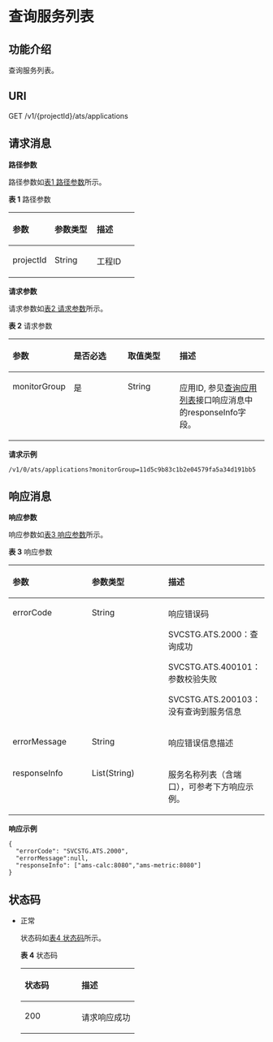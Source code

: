 # 查询服务列表<a name="apm_04_0012"></a>

## 功能介绍<a name="zh-cn_topic_0173693034_seb0cfaf523714c988daff35d658a53d3"></a>

查询服务列表。

## URI<a name="zh-cn_topic_0173693034_s8982e8290049420eaf079b297b870604"></a>

GET /v1/\{projectId\}/ats/applications

## 请求消息<a name="zh-cn_topic_0173693034_scec9452740fa403fb4e05e5bdc12be31"></a>

**路径参数**

路径参数如[表1 路径参数](#zh-cn_topic_0173693034_table15484124218368)所示。

**表 1**  路径参数

<a name="zh-cn_topic_0173693034_table15484124218368"></a>
<table><thead align="left"><tr id="zh-cn_topic_0173693034_row548417429368"><th class="cellrowborder" valign="top" width="33.33333333333333%" id="mcps1.2.4.1.1"><p id="zh-cn_topic_0173693034_p14484242153611"><a name="zh-cn_topic_0173693034_p14484242153611"></a><a name="zh-cn_topic_0173693034_p14484242153611"></a>参数</p>
</th>
<th class="cellrowborder" valign="top" width="33.33333333333333%" id="mcps1.2.4.1.2"><p id="zh-cn_topic_0173693034_p134848427366"><a name="zh-cn_topic_0173693034_p134848427366"></a><a name="zh-cn_topic_0173693034_p134848427366"></a>参数类型</p>
</th>
<th class="cellrowborder" valign="top" width="33.33333333333333%" id="mcps1.2.4.1.3"><p id="zh-cn_topic_0173693034_p2048415424366"><a name="zh-cn_topic_0173693034_p2048415424366"></a><a name="zh-cn_topic_0173693034_p2048415424366"></a>描述</p>
</th>
</tr>
</thead>
<tbody><tr id="zh-cn_topic_0173693034_row84848427365"><td class="cellrowborder" valign="top" width="33.33333333333333%" headers="mcps1.2.4.1.1 "><p id="zh-cn_topic_0173693034_p8484134210368"><a name="zh-cn_topic_0173693034_p8484134210368"></a><a name="zh-cn_topic_0173693034_p8484134210368"></a>projectId</p>
</td>
<td class="cellrowborder" valign="top" width="33.33333333333333%" headers="mcps1.2.4.1.2 "><p id="zh-cn_topic_0173693034_p448484213367"><a name="zh-cn_topic_0173693034_p448484213367"></a><a name="zh-cn_topic_0173693034_p448484213367"></a>String</p>
</td>
<td class="cellrowborder" valign="top" width="33.33333333333333%" headers="mcps1.2.4.1.3 "><p id="zh-cn_topic_0173693034_p134991842133619"><a name="zh-cn_topic_0173693034_p134991842133619"></a><a name="zh-cn_topic_0173693034_p134991842133619"></a>工程ID</p>
</td>
</tr>
</tbody>
</table>

**请求参数**

请求参数如[表2 请求参数](#zh-cn_topic_0173693034_table549914283610)所示。

**表 2**  请求参数

<a name="zh-cn_topic_0173693034_table549914283610"></a>
<table><thead align="left"><tr id="zh-cn_topic_0173693034_row114993422364"><th class="cellrowborder" valign="top" width="22.41%" id="mcps1.2.5.1.1"><p id="zh-cn_topic_0173693034_p449924243619"><a name="zh-cn_topic_0173693034_p449924243619"></a><a name="zh-cn_topic_0173693034_p449924243619"></a>参数</p>
</th>
<th class="cellrowborder" valign="top" width="21.73%" id="mcps1.2.5.1.2"><p id="zh-cn_topic_0173693034_p6499242133614"><a name="zh-cn_topic_0173693034_p6499242133614"></a><a name="zh-cn_topic_0173693034_p6499242133614"></a>是否必选</p>
</th>
<th class="cellrowborder" valign="top" width="20.580000000000002%" id="mcps1.2.5.1.3"><p id="zh-cn_topic_0173693034_p2499144211364"><a name="zh-cn_topic_0173693034_p2499144211364"></a><a name="zh-cn_topic_0173693034_p2499144211364"></a>取值类型</p>
</th>
<th class="cellrowborder" valign="top" width="35.28%" id="mcps1.2.5.1.4"><p id="zh-cn_topic_0173693034_p749954219363"><a name="zh-cn_topic_0173693034_p749954219363"></a><a name="zh-cn_topic_0173693034_p749954219363"></a>描述</p>
</th>
</tr>
</thead>
<tbody><tr id="zh-cn_topic_0173693034_row14999426364"><td class="cellrowborder" valign="top" width="22.41%" headers="mcps1.2.5.1.1 "><p id="zh-cn_topic_0173693034_p104991242143610"><a name="zh-cn_topic_0173693034_p104991242143610"></a><a name="zh-cn_topic_0173693034_p104991242143610"></a>monitorGroup</p>
</td>
<td class="cellrowborder" valign="top" width="21.73%" headers="mcps1.2.5.1.2 "><p id="zh-cn_topic_0173693034_p34992042183618"><a name="zh-cn_topic_0173693034_p34992042183618"></a><a name="zh-cn_topic_0173693034_p34992042183618"></a>是</p>
</td>
<td class="cellrowborder" valign="top" width="20.580000000000002%" headers="mcps1.2.5.1.3 "><p id="zh-cn_topic_0173693034_p749910426367"><a name="zh-cn_topic_0173693034_p749910426367"></a><a name="zh-cn_topic_0173693034_p749910426367"></a>String</p>
</td>
<td class="cellrowborder" valign="top" width="35.28%" headers="mcps1.2.5.1.4 "><p id="zh-cn_topic_0173693034_zh-cn_topic_0082840623_p16535737973"><a name="zh-cn_topic_0173693034_zh-cn_topic_0082840623_p16535737973"></a><a name="zh-cn_topic_0173693034_zh-cn_topic_0082840623_p16535737973"></a>应用ID, 参见<a href="查询应用列表.md#apm_04_0017">查询应用列表</a>接口响应消息中的responseInfo字段。</p>
</td>
</tr>
</tbody>
</table>

**请求示例**

```
/v1/0/ats/applications?monitorGroup=11d5c9b83c1b2e04579fa5a34d191bb5
```

## 响应消息<a name="zh-cn_topic_0173693034_s2d9d9b06eac64fa2a2c4ec0fc9b2b9f3"></a>

**响应参数**

响应参数如[表3 响应参数](#zh-cn_topic_0173693034_table431152205317)所示。

**表 3**  响应参数

<a name="zh-cn_topic_0173693034_table431152205317"></a>
<table><thead align="left"><tr id="zh-cn_topic_0173693034_row10311722145316"><th class="cellrowborder" valign="top" width="33.33333333333333%" id="mcps1.2.4.1.1"><p id="zh-cn_topic_0173693034_p1765614368531"><a name="zh-cn_topic_0173693034_p1765614368531"></a><a name="zh-cn_topic_0173693034_p1765614368531"></a>参数</p>
</th>
<th class="cellrowborder" valign="top" width="33.33333333333333%" id="mcps1.2.4.1.2"><p id="zh-cn_topic_0173693034_p196561368535"><a name="zh-cn_topic_0173693034_p196561368535"></a><a name="zh-cn_topic_0173693034_p196561368535"></a>参数类型</p>
</th>
<th class="cellrowborder" valign="top" width="33.33333333333333%" id="mcps1.2.4.1.3"><p id="zh-cn_topic_0173693034_p465613675320"><a name="zh-cn_topic_0173693034_p465613675320"></a><a name="zh-cn_topic_0173693034_p465613675320"></a>描述</p>
</th>
</tr>
</thead>
<tbody><tr id="zh-cn_topic_0173693034_row93111522135312"><td class="cellrowborder" valign="top" width="33.33333333333333%" headers="mcps1.2.4.1.1 "><p id="zh-cn_topic_0173693034_p16656336165311"><a name="zh-cn_topic_0173693034_p16656336165311"></a><a name="zh-cn_topic_0173693034_p16656336165311"></a>errorCode</p>
</td>
<td class="cellrowborder" valign="top" width="33.33333333333333%" headers="mcps1.2.4.1.2 "><p id="zh-cn_topic_0173693034_p865614368536"><a name="zh-cn_topic_0173693034_p865614368536"></a><a name="zh-cn_topic_0173693034_p865614368536"></a>String</p>
</td>
<td class="cellrowborder" valign="top" width="33.33333333333333%" headers="mcps1.2.4.1.3 "><p id="zh-cn_topic_0173693034_p12656143695310"><a name="zh-cn_topic_0173693034_p12656143695310"></a><a name="zh-cn_topic_0173693034_p12656143695310"></a>响应错误码</p>
<p id="zh-cn_topic_0173693034_p56561336115312"><a name="zh-cn_topic_0173693034_p56561336115312"></a><a name="zh-cn_topic_0173693034_p56561336115312"></a>SVCSTG.ATS.2000：查询成功</p>
<p id="zh-cn_topic_0173693034_p15656736185316"><a name="zh-cn_topic_0173693034_p15656736185316"></a><a name="zh-cn_topic_0173693034_p15656736185316"></a>SVCSTG.ATS.400101：参数校验失败</p>
<p id="zh-cn_topic_0173693034_p1365623615533"><a name="zh-cn_topic_0173693034_p1365623615533"></a><a name="zh-cn_topic_0173693034_p1365623615533"></a>SVCSTG.ATS.200103：没有查询到服务信息</p>
</td>
</tr>
<tr id="zh-cn_topic_0173693034_row8311152210537"><td class="cellrowborder" valign="top" width="33.33333333333333%" headers="mcps1.2.4.1.1 "><p id="zh-cn_topic_0173693034_p10656153615538"><a name="zh-cn_topic_0173693034_p10656153615538"></a><a name="zh-cn_topic_0173693034_p10656153615538"></a>errorMessage</p>
</td>
<td class="cellrowborder" valign="top" width="33.33333333333333%" headers="mcps1.2.4.1.2 "><p id="zh-cn_topic_0173693034_p1565613360538"><a name="zh-cn_topic_0173693034_p1565613360538"></a><a name="zh-cn_topic_0173693034_p1565613360538"></a>String</p>
</td>
<td class="cellrowborder" valign="top" width="33.33333333333333%" headers="mcps1.2.4.1.3 "><p id="zh-cn_topic_0173693034_p66561536125310"><a name="zh-cn_topic_0173693034_p66561536125310"></a><a name="zh-cn_topic_0173693034_p66561536125310"></a>响应错误信息描述</p>
</td>
</tr>
<tr id="zh-cn_topic_0173693034_row19311422135318"><td class="cellrowborder" valign="top" width="33.33333333333333%" headers="mcps1.2.4.1.1 "><p id="zh-cn_topic_0173693034_p176722363530"><a name="zh-cn_topic_0173693034_p176722363530"></a><a name="zh-cn_topic_0173693034_p176722363530"></a>responseInfo</p>
</td>
<td class="cellrowborder" valign="top" width="33.33333333333333%" headers="mcps1.2.4.1.2 "><p id="zh-cn_topic_0173693034_p15672236195317"><a name="zh-cn_topic_0173693034_p15672236195317"></a><a name="zh-cn_topic_0173693034_p15672236195317"></a>List(String)</p>
</td>
<td class="cellrowborder" valign="top" width="33.33333333333333%" headers="mcps1.2.4.1.3 "><p id="zh-cn_topic_0173693034_p1967215369537"><a name="zh-cn_topic_0173693034_p1967215369537"></a><a name="zh-cn_topic_0173693034_p1967215369537"></a>服务名称列表（含端口），可参考下方响应示例。</p>
</td>
</tr>
</tbody>
</table>

**响应示例**

```
{
  "errorCode": "SVCSTG.ATS.2000",
  "errorMessage":null,
  "responseInfo": ["ams-calc:8080","ams-metric:8080"]
}
```

## 状态码<a name="zh-cn_topic_0173693034_sf49071b34233455bad3949512b76101a"></a>

-   正常

    状态码如[表4 状态码](#zh-cn_topic_0173693034_taa13261d38f54704aae8e3ce6662d460)所示。    

    **表 4**  状态码

    <a name="zh-cn_topic_0173693034_taa13261d38f54704aae8e3ce6662d460"></a>
    <table><thead align="left"><tr id="zh-cn_topic_0173693034_zh-cn_topic_0082840620_row2481233171"><th class="cellrowborder" valign="top" width="50%" id="mcps1.2.3.1.1"><p id="zh-cn_topic_0173693034_aa0ee3d2415b7423aabfb098334a38719"><a name="zh-cn_topic_0173693034_aa0ee3d2415b7423aabfb098334a38719"></a><a name="zh-cn_topic_0173693034_aa0ee3d2415b7423aabfb098334a38719"></a>状态码</p>
    </th>
    <th class="cellrowborder" valign="top" width="50%" id="mcps1.2.3.1.2"><p id="zh-cn_topic_0173693034_zh-cn_topic_0082840620_p114811838179"><a name="zh-cn_topic_0173693034_zh-cn_topic_0082840620_p114811838179"></a><a name="zh-cn_topic_0173693034_zh-cn_topic_0082840620_p114811838179"></a>描述</p>
    </th>
    </tr>
    </thead>
    <tbody><tr id="zh-cn_topic_0173693034_r6181307eef9d48feb9781d81f66ade58"><td class="cellrowborder" valign="top" width="50%" headers="mcps1.2.3.1.1 "><p id="zh-cn_topic_0173693034_a9ddf79271d674c4596d8ec96ae783543"><a name="zh-cn_topic_0173693034_a9ddf79271d674c4596d8ec96ae783543"></a><a name="zh-cn_topic_0173693034_a9ddf79271d674c4596d8ec96ae783543"></a>200</p>
    </td>
    <td class="cellrowborder" valign="top" width="50%" headers="mcps1.2.3.1.2 "><p id="zh-cn_topic_0173693034_zh-cn_topic_0082840620_p5481531171"><a name="zh-cn_topic_0173693034_zh-cn_topic_0082840620_p5481531171"></a><a name="zh-cn_topic_0173693034_zh-cn_topic_0082840620_p5481531171"></a>请求响应成功</p>
    </td>
    </tr>
    </tbody>
    </table>


